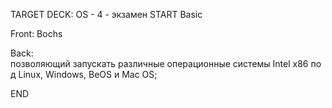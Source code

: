 TARGET DECK: OS - 4 - экзамен
START
Basic

Front: Bochs  

Back: позволяющий запускать различные операционные системы Intel х86 под Linux, Windows, BeOS и Mac OS;
<!--ID: 1663488761466-->
END 